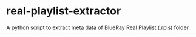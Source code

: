 # real-playlist-extractor
A python script to extract meta data of BlueRay Real Playlist (.rpls) folder. 
